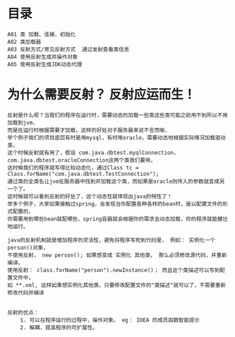 
# 目录
    A01 类 加载、连接、初始化
    A02 类加载器
    A03 反射方式/常见反射方式  通过发射查看类信息
    A04 使用反射生成并操作对象
    A05 使用反射生成JDK动态代理
    
    
# 为什么需要反射？  反射应运而生！
    反射是什么呢？当我们的程序在运行时，需要动态的加载一些类这些类可能之前用不到所以不用加载到jvm，
    而是在运行时根据需要才加载，这样的好处对于服务器来说不言而喻，
    举个例子我们的项目底层有时是用mysql，有时用oracle，需要动态地根据实际情况加载驱动类，
    这个时候反射就有用了，假设 com.java.dbtest.myqlConnection，com.java.dbtest.oracleConnection这两个类我们要用，
    这时候我们的程序就写得比较动态化，通过Class tc = Class.forName("com.java.dbtest.TestConnection");
    通过类的全类名让jvm在服务器中找到并加载这个类，而如果是oracle则传入的参数就变成另一个了。
    这时候就可以看到反射的好处了，这个动态性就体现出java的特性了！
    举多个例子，大家如果接触过spring，会发现当你配置各种各样的bean时，是以配置文件的形式配置的，
    你需要用到哪些bean就配哪些，spring容器就会根据你的需求去动态加载，你的程序就能健壮地运行。
    
    java的反射机制就是增加程序的灵活性，避免将程序写死到代码里， 例如： 实例化一个 person()对象，
    不使用反射， new person(); 如果想变成 实例化 其他类， 那么必须修改源代码，并重新编译。
    使用反射： class.forName("person").newInstance()； 而且这个类描述可以写到配置文件中，
    如 **.xml, 这样如果想实例化其他类，只要修改配置文件的"类描述"就可以了，不需要重新修改代码并编译
    
    
    反射的优点：
        1. 可以在程序运行的过程中，操作对象。 eg： IDEA 的成员函数智能提示
        2. 解耦，提高程序的可扩展性。
